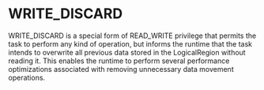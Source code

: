 # WRITE_DISCARD

WRITE_DISCARD is a special form of READ_WRITE privilege that permits the task to perform any kind of operation,
but informs the runtime that the task intends to overwrite all previous data stored in the LogicalRegion without reading it.
This enables the runtime to perform several performance optimizations associated with removing unnecessary data movement
operations.
